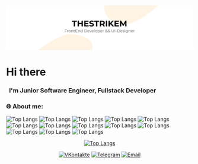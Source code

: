 [![Header](https://github.com/TheStrikeM/thestrikem/blob/main/thestrikem.png)](https://vk.com/thestrikem)

<h1>Hi there</h1>
<h3>&nbsp; I'm Junior Software Engineer, Fullstack Developer</h3>


<h3>🌐 About me:</h3>
<p>
  <img alt="Top Langs" src="https://img.shields.io/badge/JavaScript-000000?style=for-the-badge&logo=JavaScript"/>
  <img alt="Top Langs" src="https://img.shields.io/badge/Python-000000?style=for-the-badge&logo=Python"/>
  <img alt="Top Langs" src="https://img.shields.io/badge/React-000000?style=for-the-badge&logo=React"/>
  <img alt="Top Langs" src="https://img.shields.io/badge/Redux-000000?style=for-the-badge&logo=Redux"/>
  <img alt="Top Langs" src="https://img.shields.io/badge/NestJS-000000?style=for-the-badge&logo=NestJS"/>
  <img alt="Top Langs" src="https://img.shields.io/badge/HTML5-000000?style=for-the-badge&logo=HTML5"/>
  <img alt="Top Langs" src="https://img.shields.io/badge/CSS3-000000?style=for-the-badge&logo=CSS3"/>
  <img alt="Top Langs" src="https://img.shields.io/badge/Bootstrap-000000?style=for-the-badge&logo=Bootstrap"/>
  <img alt="Top Langs" src="https://img.shields.io/badge/Visual%20Studio%20Code-000000?style=for-the-badge&logo=visual-studio-code"/>
  <img alt="Top Langs" src="https://img.shields.io/badge/Git-000000?style=for-the-badge&logo=Git"/>
  <img alt="Top Langs" src="https://img.shields.io/badge/GitHub-000000?style=for-the-badge&logo=GitHub"/>
  <img alt="Top Langs" src="https://img.shields.io/badge/Photoshop-000000?style=for-the-badge&logo=Photoshop"/>
  <img alt="Top Langs" src="https://img.shields.io/badge/Figma-000000?style=for-the-badge&logo=Figma"/>
</p>


<p align="center">
<a href="https://github.com/thestrikem/github-readme-stats"><img alt="Top Langs" src="https://github-readme-stats.vercel.app/api?username=thestrikem&show_icons=true" /></a>
</p>
<p align="center">
<a href="https://vk.com/thestrikem/"><img alt="VKontakte" src="https://img.shields.io/badge/ВКонтакте-thestrikem-blue?style=flat-square&logo=vk"></a>
<a href="https://telegram.com/thestrikem/"><img alt="Telegram" src="https://img.shields.io/badge/Telegram-thestrikem-blue?style=flat-square&logo=Telegram"></a>
<a href="mailto:dinkodanil@gmail.com"><img alt="Email" src="https://img.shields.io/badge/Email-dinkodanil@gmail.com-blue?style=flat-square&logo=gmail"></a>
</p>
